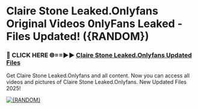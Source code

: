 # Claire Stone Leaked.Onlyfans Original Videos 0nlyFans Leaked - Files Updated! ({RANDOM})

<h3>🔴 CLICK HERE 🌐==►► <a href="https://betterlinks.top/A2PfLJ" rel="nofollow">Claire Stone Leaked.Onlyfans Updated Files</a></h3>

Get Claire Stone Leaked.Onlyfans and all content. Now you can access all videos and pictures of Claire Stone Leaked.Onlyfans. New Updated Files 2025!

[![{RANDOM}](https://i.imgur.com/ppqm5kG.gif)](https://betterlinks.top/A2PfLJ)